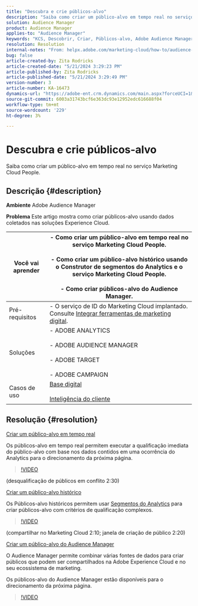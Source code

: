 ```yaml
---
title: "Descubra e crie públicos-alvo"
description: "Saiba como criar um público-alvo em tempo real no serviço Marketing Cloud People."
solution: Audience Manager
product: Audience Manager
applies-to: "Audience Manager"
keywords: "KCS, Descobrir, Criar, Públicos-alvo, Adobe Audience Manager, Como"
resolution: Resolution
internal-notes: "From: helpx.adobe.com/marketing-cloud/how-to/audience-discovery.html"
bug: false
article-created-by: Zita Rodricks
article-created-date: "5/21/2024 3:29:23 PM"
article-published-by: Zita Rodricks
article-published-date: "5/21/2024 3:29:49 PM"
version-number: 3
article-number: KA-16473
dynamics-url: "https://adobe-ent.crm.dynamics.com/main.aspx?forceUCI=1&pagetype=entityrecord&etn=knowledgearticle&id=0a5a68e2-8617-ef11-9f89-6045bd06eea5"
source-git-commit: 6003a31743bcf6e363dc93e12952edc616688f04
workflow-type: tm+mt
source-wordcount: '229'
ht-degree: 3%

---
```


# Descubra e crie públicos-alvo


Saiba como criar um público-alvo em tempo real no serviço Marketing Cloud People.

## Descrição {#description}


<b>Ambiente</b>
Adobe Audience Manager

<b>Problema</b>
Este artigo mostra como criar públicos-alvo usando dados coletados nas soluções Experience Cloud.


| Você vai aprender | - Como criar um público-alvo em tempo real no serviço Marketing Cloud People.<br><br>- Como criar um público-alvo histórico usando o Construtor de segmentos do Analytics e o serviço Marketing Cloud People.<br><br>- Como criar públicos-alvo do Audience Manager. |
| --- | --- |
| Pré-requisitos | - O serviço de ID do Marketing Cloud implantado. Consulte [Integrar ferramentas de marketing digital](https://experienceleague.adobe.com/docs/experience-manager-learn/sites/integrations/experience-platform-data-collection-tags/overview.html?lang=pt-BR). |
| Soluções | - ADOBE ANALYTICS<br><br>- ADOBE AUDIENCE MANAGER<br><br>- ADOBE TARGET<br><br>- ADOBE CAMPAIGN |
| Casos de uso | [Base digital](https://helpx.adobe.com/marketing-cloud/how-to/digital-foundation.html)<br><br>[Inteligência do cliente](https://experienceleague.adobe.com/docs/experience-platform/profile/ui/user-guide.html?lang=pt-BR) |





## Resolução {#resolution}


<u>Criar um público-alvo em tempo real</u>

Os públicos-alvo em tempo real permitem executar a qualificação imediata do público-alvo com base nos dados contidos em uma ocorrência do Analytics para o direcionamento da próxima página.




>[!VIDEO](https://video.tv.adobe.com/v/17804t1/)



(desqualificação de públicos em conflito 2:30)



<u>Criar um público-alvo histórico</u>

Os Públicos-alvo históricos permitem usar [Segmentos do Analytics](https://experienceleague.adobe.com/docs/analytics/components/segmentation/seg-home.html?lang=pt-BR) para criar públicos-alvo com critérios de qualificação complexos.




>[!VIDEO](https://video.tv.adobe.com/v/17805/)



(compartilhar no Marketing Cloud 2:10; janela de criação de público 2:20)

<u>Criar um público-alvo do Audience Manager</u>

O Audience Manager permite combinar várias fontes de dados para criar públicos que podem ser compartilhados na Adobe Experience Cloud e no seu ecossistema de marketing.

Os públicos-alvo do Audience Manager estão disponíveis para o direcionamento da próxima página.




>[!VIDEO](https://video.tv.adobe.com/v/18113t1/)


